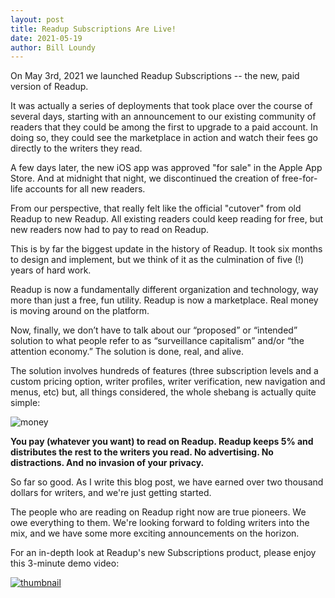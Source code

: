 ```yaml
---
layout: post
title: Readup Subscriptions Are Live! 
date: 2021-05-19
author: Bill Loundy
---
```

On May 3rd, 2021 we launched Readup Subscriptions -- the new, paid version of Readup. 

It was actually a series of deployments that took place over the course of several days, starting with an announcement to our existing community of readers that they could be among the first to upgrade to a paid account. In doing so, they could see the marketplace in action and watch their fees go directly to the writers they read. 

A few days later, the new iOS app was approved "for sale" in the Apple App Store. And at midnight that night, we discontinued the creation of free-for-life accounts for all new readers. 

From our perspective, that really felt like the official "cutover" from old Readup to new Readup. All existing readers could keep reading for free, but new readers now had to pay to read on Readup.

This is by far the biggest update in the history of Readup. It took six months to design and implement, but we think of it as the culmination of five (!) years of hard work.

Readup is now a fundamentally different organization and technology, way more than just a free, fun utility. Readup is now a marketplace. Real money is moving around on the platform. 

Now, finally, we don’t have to talk about our “proposed” or “intended” solution to what people refer to as “surveillance capitalism” and/or “the attention economy.” The solution is done, real, and alive.

The solution involves hundreds of features (three subscription levels and a custom pricing option, writer profiles, writer verification, new navigation and menus, etc) but, all things considered, the whole shebang is actually quite simple:

![money](https://static.readup.com/app/images/home/watch-money.png)

<strong>You pay (whatever you want) to read on Readup. Readup keeps 5% and distributes the rest to the writers you read. No advertising. No distractions. And no invasion of your privacy.</strong>

So far so good. As I write this blog post, we have earned over two thousand dollars for writers, and we're just getting started. 

The people who are reading on Readup right now are true pioneers. We owe everything to them. We're looking forward to folding writers into the mix, and we have some more exciting announcements on the horizon. 

For an in-depth look at Readup's new Subscriptions product, please enjoy this 3-minute demo video: 

[![thumbnail](https://static.readup.com/email-content/introducing-readup-youtube-thumb.png)](https://www.youtube.com/watch?v=JwQOsdnywUs)